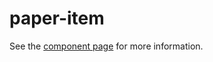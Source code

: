 paper-item
=========

See the [component page](https://www.polymer-project.org/0.5/docs/elements/paper-item.html) for more information.
